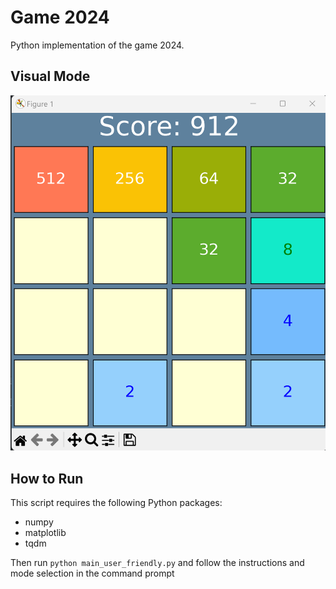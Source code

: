 # Game 2024
Python implementation of the game 2024.
## Visual Mode
![Game Screenshot](img/screenshot_visual.png)



## How to Run 
This script requires the following Python packages:
- numpy
- matplotlib
- tqdm

Then run `python main_user_friendly.py` and follow the instructions and mode selection in the command prompt
